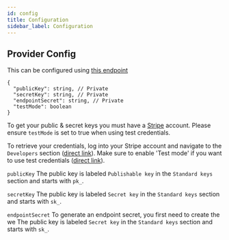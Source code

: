 ```yaml
---
id: config
title: Configuration
sidebar_label: Configuration
---
```


## Provider Config

This can be configured using [this endpoint](https://dpsg.deity.cloud/#/Management/EnvironmentPaymentProviderController_stripe_create)


```
{
  "publicKey": string, // Private
  "secretKey": string, // Private
  "endpointSecret": string, // Private
  "testMode": boolean
}
```

To get your public &amp; secret keys you must have a [Stripe](https://dashboard.stripe.com/dashboard) account.  Please ensure `testMode` is set to true when using test credentials.

To retrieve your credentials, log into your Stripe account and navigate to the `Developers` section ([direct link](https://dashboard.stripe.com/apikeys)). Make sure to enable 'Test mode' if you want to use test credentials ([direct link](https://dashboard.stripe.com/test/apikeys)).

`publicKey`
The public key is labeled `Publishable key` in the `Standard keys` section and starts with `pk_`.

`secretKey`
The public key is labeled `Secret key` in the `Standard keys` section and starts with `sk_`.

`endpointSecret`
To generate an endpoint secret, you first need to create the we
The public key is labeled `Secret key` in the `Standard keys` section and starts with `sk_`.
